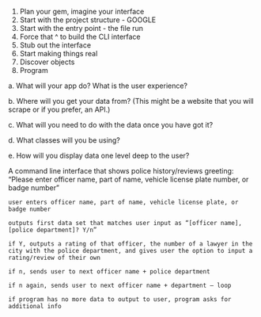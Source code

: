1. Plan your gem, imagine your interface 
2. Start with the project structure - GOOGLE 
3. Start with the entry point - the file run 
4. Force that ^ to build the CLI interface 
5. Stub out the interface 
6. Start making things real 
7. Discover objects 
8. Program 

a. What will your app do? What is the user experience?


b. Where will you get your data from? (This might be a website that you will scrape or if you prefer, an API.) 


c. What will you need to do with the data once you have got it? 


d. What classes will you be using? 


e. How will you display data one level deep to the user?


A command line interface that shows police history/reviews 
	greeting: “Please enter officer name, part of name, vehicle license plate number, or badge number” 

	user enters officer name, part of name, vehicle license plate, or badge number
	
	outputs first data set that matches user input as “[officer name], [police department]? Y/n”

	if Y, outputs a rating of that officer, the number of a lawyer in the city with the police department, and gives user the option to input a rating/review of their own 

	if n, sends user to next officer name + police department 
	
	if n again, sends user to next officer name + department — loop 

	if program has no more data to output to user, program asks for additional info


